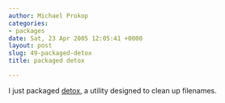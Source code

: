 ```yaml
---
author: Michael Prokop
categories:
- packages
date: Sat, 23 Apr 2005 12:05:41 +0000
layout: post
slug: 49-packaged-detox
title: packaged detox

---
```

I just packaged [detox](http://detox.sourceforge.net/), a utility designed to clean up filenames.

